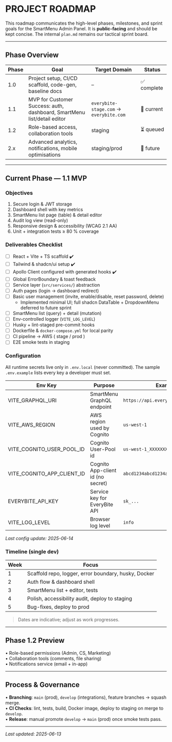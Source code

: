 # PROJECT ROADMAP

This roadmap communicates the high-level phases, milestones, and sprint goals for the SmartMenu Admin Panel.  It is **public-facing** and should be kept concise.  The internal `plan.md` remains our tactical sprint board.

---

## Phase Overview

| Phase | Goal | Target Domain | Status |
|-------|------|---------------|--------|
| 1.0   | Project setup, CI/CD scaffold, code-gen, baseline docs | – | ✅ complete |
| 1.1   | MVP for Customer Success: auth, dashboard, SmartMenu list/detail editor | `everybite-stage.com` → `everybite.com` | 🚧 current |
| 1.2   | Role-based access, collaboration tools | staging | ⏳ queued |
| 2.x   | Advanced analytics, notifications, mobile optimisations | staging/prod | 🔮 future |

---

## Current Phase — 1.1 MVP

### Objectives
1. Secure login & JWT storage
2. Dashboard shell with key metrics
3. SmartMenu list page (table) & detail editor
4. Audit log view (read-only)
5. Responsive design & accessibility (WCAG 2.1 AA)
6. Unit + integration tests ≥ 80 % coverage

### Deliverables Checklist
- [ ] React + Vite + TS scaffold ✔️
- [ ] Tailwind & shadcn/ui setup ✔️
- [ ] Apollo Client configured with generated hooks ✔️
- [ ] Global ErrorBoundary & toast feedback
- [ ] Service layer (`src/services/`) abstraction
- [ ] Auth pages (login → dashboard redirect)
- [ ] Basic user management (invite, enable/disable, reset password, delete)
  - Implemented minimal UI; full shadcn DataTable + DropdownMenu deferred to future sprint
- [ ] SmartMenu list (query) + detail (mutation)
- [ ] Env-controlled logger (`VITE_LOG_LEVEL`)
- [ ] Husky + lint-staged pre-commit hooks
- [ ] Dockerfile & `docker-compose.yml` for local parity
- [ ] CI pipeline → AWS ( stage / prod )
- [ ] E2E smoke tests in staging

### Configuration
All runtime secrets live only in `.env.local` (never committed). The sample `.env.example` lists every key a developer must set.

| Env Key | Purpose | Example |
|---------|---------|---------|
| VITE_GRAPHQL_URI | SmartMenu GraphQL endpoint | `https://api.everybite.com/graphql` |
| VITE_AWS_REGION | AWS region used by Cognito | `us-west-1` |
| VITE_COGNITO_USER_POOL_ID | Cognito User-Pool id | `us-west-1_XXXXXXX` |
| VITE_COGNITO_APP_CLIENT_ID | Cognito App-client id (no secret) | `abcd1234abcd1234abcd1234` |
| EVERYBITE_API_KEY | Service key for EveryBite API | `sk_...` |
| VITE_LOG_LEVEL | Browser log level | `info` |

_Last config update: 2025-06-14_

### Timeline (single dev)
| Week | Focus |
|------|-------|
| 1 | Scaffold repo, logger, error boundary, husky, Docker |
| 2 | Auth flow & dashboard shell |
| 3 | SmartMenu list + editor, tests |
| 4 | Polish, accessibility audit, deploy to staging |
| 5 | Bug-fixes, deploy to prod |

> Dates are indicative; adjust as work progresses.

---

## Phase 1.2 Preview
• Role-based permissions (Admin, CS, Marketing)  
• Collaboration tools (comments, file sharing)  
• Notifications service (email + in-app)

---

## Process & Governance
• **Branching**: `main` (prod), `develop` (integrations), feature branches → squash merge.  
• **CI Checks**: lint, tests, build, Docker image, deploy to staging on merge to `develop`.  
• **Release**: manual promote `develop` → `main` (prod) once smoke tests pass.

---

_Last updated: 2025-06-13_
